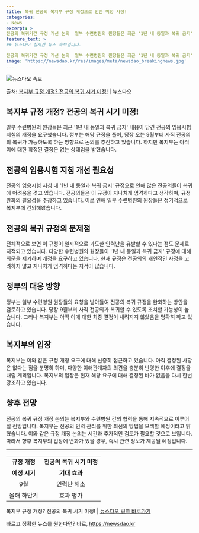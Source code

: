 ```yaml
---
title: 복귀 전공의 복지부 규정 개정으로 인한 미정 사항!
categories:
- News
excerpt: >
전공의 복귀기간 규정 개선 논의  일부 수련병원의 원장들은 최근 '1년 내 동일과 복귀 금지' 내용이 담긴 …
feature_text: >
## 뉴스다오 실시간 뉴스 속보입니다.

전공의 복귀기간 규정 개선 논의  일부 수련병원의 원장들은 최근 '1년 내 동일과 복귀 금지' 내용이 담긴 …
image: 'https://newsdao.kr/res/images/meta/newsdao_breakingnews.jpg'
---
```


![뉴스다오 속보](https://newsdao.kr/res/images/meta/newsdao_breakingnews.jpg)

<p>출처: <a href="https://newsdao.kr/4528" rel="dofollow">복지부 규정 개정? 전공의 복귀 시기 미정!</a> | 뉴스다오</p>

<h2>복지부 규정 개정? 전공의 복귀 시기 미정!</h2>

<p data-ke-size="size16">일부 수련병원의 원장들은 최근 '1년 내 동일과 복귀 금지' 내용이 담긴 전공의 임용시험 지침의 개정을 요구했습니다. 정부는 해당 규정을 풀어, 당장 오는 9월부터 사직 전공의의 복귀가 가능하도록 하는 방향으로 논의를 추진하고 있습니다. 하지만 복지부는 아직 이에 대한 확정된 결정은 없는 상태임을 밝혔습니다.</p>

<h2 data-ke-size="size26">전공의 임용시험 지침 개선 필요성</h2>
<p data-ke-size="size16">전공의 임용시험 지침 내 '1년 내 동일과 복귀 금지' 규정으로 인해 많은 전공의들이 복귀에 어려움을 겪고 있습니다. 전공의들은 이 규정이 지나치게 엄격하다고 생각하며, 규정 완화의 필요성을 주장하고 있습니다. 이로 인해 일부 수련병원의 원장들은 정기적으로 복지부에 건의해왔습니다.</p>

<h2 data-ke-size="size26">전공의 복귀 규정의 문제점</h2>
<p data-ke-size="size16">전체적으로 보면 이 규정이 일시적으로 과도한 인력난을 유발할 수 있다는 점도 문제로 지적되고 있습니다. 다양한 수련병원의 원장들이 '1년 내 동일과 복귀 금지' 규정에 대해 의문을 제기하며 개정을 요구하고 있습니다. 현재 규정은 전공의의 개인적인 사정을 고려하지 않고 지나치게 엄격하다는 지적이 많습니다.</p>

<h2 data-ke-size="size26">정부의 대응 방향</h2>
<p data-ke-size="size16">정부는 일부 수련병원 원장들의 요청을 받아들여 전공의 복귀 규정을 완화하는 방안을 검토하고 있습니다. 당장 9월부터 사직 전공의가 복귀할 수 있도록 조치할 가능성이 높습니다. 그러나 복지부는 아직 이에 대한 최종 결정이 내려지지 않았음을 명확히 하고 있습니다.</p>

<h2 data-ke-size="size26">복지부의 입장</h2>
<p data-ke-size="size16">복지부는 이와 같은 규정 개정 요구에 대해 신중히 접근하고 있습니다. 아직 결정된 사항은 없다는 점을 분명히 하며, 다양한 이해관계자의 의견을 충분히 반영한 이후에 결정을 내릴 계획입니다. 복지부의 입장은 현재 해당 요구에 대해 결정된 바가 없음을 다시 한번 강조하고 있습니다.</p>

<h2 data-ke-size="size26">향후 전망</h2>
<p data-ke-size="size16">전공의 복귀 규정 개정 논의는 복지부와 수련병원 간의 협력을 통해 지속적으로 이루어질 전망입니다. 복지부는 전공의 인력 관리를 위한 최선의 방법을 모색할 예정이라고 밝혔습니다. 이와 같은 규정 개정 논의는 시간과 추가적인 검토가 필요할 것으로 보입니다. 따라서 향후 복지부의 입장에 변화가 있을 경우, 즉시 관련 정보가 제공될 예정입니다.</p>

<hr>

<table>
    <tr>
        <td style="text-align: center; height: 17px;"><b>규정 개정</b></td>
        <td style="text-align: center; height: 17px;"><b>전공의 복귀 시기 미정</b></td>
    </tr>
    <tr>
        <td style="text-align: center;"><b>예정 시기</b></td>
        <td style="text-align: center;"><b>기대 효과</b></td>
    </tr>
    <tr>
        <td style="text-align: center;">9월</td>
        <td style="text-align: center;">인력난 해소</td>
    </tr>
    <tr>
        <td style="text-align: center;">올해 하반기</td>
        <td style="text-align: center;">효과 평가</td>
    </tr>
</table>

<p data-ke-size="size16">복지부 규정 개정? 전공의 복귀 시기 미정! | <a href="https://newsdao.kr/4528">뉴스다오 링크 바로가기</a></p> 

빠르고 정확한 뉴스를 원한다면? 바로, <a href="https://newsdao.kr" rel="dofollow">https://newsdao.kr</a>


    
